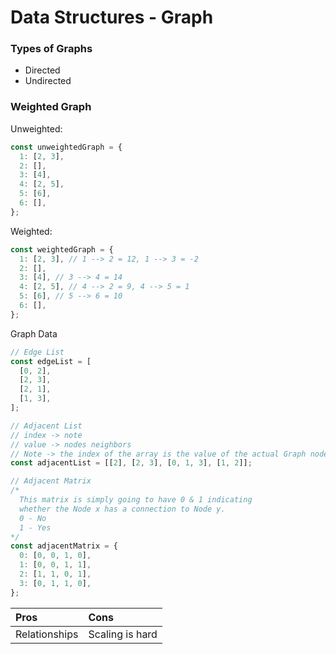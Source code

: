 # Data Structures - Graph

### Types of Graphs

- Directed
- Undirected

### Weighted Graph

Unweighted:

```javascript
const unweightedGraph = {
  1: [2, 3],
  2: [],
  3: [4],
  4: [2, 5],
  5: [6],
  6: [],
};
```

Weighted:

```javascript
const weightedGraph = {
  1: [2, 3], // 1 --> 2 = 12, 1 --> 3 = -2
  2: [],
  3: [4], // 3 --> 4 = 14
  4: [2, 5], // 4 --> 2 = 9, 4 --> 5 = 1
  5: [6], // 5 --> 6 = 10
  6: [],
};
```

Graph Data

```javascript
// Edge List
const edgeList = [
  [0, 2],
  [2, 3],
  [2, 1],
  [1, 3],
];

// Adjacent List
// index -> note
// value -> nodes neighbors
// Note -> the index of the array is the value of the actual Graph node
const adjacentList = [[2], [2, 3], [0, 1, 3], [1, 2]];

// Adjacent Matrix
/*
  This matrix is simply going to have 0 & 1 indicating
  whether the Node x has a connection to Node y.
  0 - No
  1 - Yes
*/
const adjacentMatrix = {
  0: [0, 0, 1, 0],
  1: [0, 0, 1, 1],
  2: [1, 1, 0, 1],
  3: [0, 1, 1, 0],
};
```

| Pros          | Cons            |
| :------------ | :-------------- |
| Relationships | Scaling is hard |
